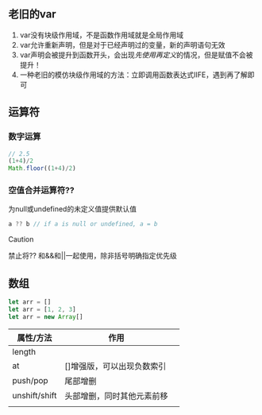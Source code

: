 ## 老旧的var

1. var没有块级作用域，不是函数作用域就是全局作用域
2. var允许重新声明，但是对于已经声明过的变量，新的声明语句无效
3. var声明会被提升到函数开头，会出现*先使用再定义*的情况，但是赋值不会被提升！
4. 一种老旧的模仿块级作用域的方法：立即调用函数表达式IIFE，遇到再了解即可

## 运算符

### 数字运算

```js
// 2.5
(1+4)/2
Math.floor((1+4)/2)
```



### 空值合并运算符??

为null或undefined的未定义值提供默认值

```js
a ?? b // if a is null or undefined, a = b
```

> [!caution]
>
> 禁止将?? 和&&和||一起使用，除非括号明确指定优先级

## 数组

```js
let arr = []
let arr = [1, 2, 3]
let arr = new Array[]
```

| 属性/方法     | 作用                       |     |
| ------------- | -------------------------- | --- |
| length        |                            |     |
| at            | []增强版，可以出现负数索引 |     |
| push/pop      | 尾部增删                   |     |
| unshift/shift | 头部增删，同时其他元素前移 |     |
|               |                            |     |
